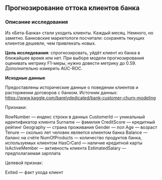 ## Прогнозирование оттока клиентов банка

### Описание исследования

Из «Бета-Банка» стали уходить клиенты. Каждый месяц. Немного, но заметно. Банковские маркетологи посчитали: сохранять текущих клиентов дешевле, чем привлекать новых.

**Цель исследования**: спрогнозировать, уйдёт клиент из банка в ближайшее время или нет. При выборе модели прогнозирования оценивать метрику F1-меры, нужно довести метрику до 0.59. Дополнительно измерить AUC-ROC.

**Исходные данные**

Предоставлены исторические данные о поведении клиентов и расторжении договоров с банком. Источник данных: https://www.kaggle.com/barelydedicated/bank-customer-churn-modeling

Признаки:

RowNumber — индекс строки в данных
CustomerId — уникальный идентификатор клиента
Surname — фамилия
CreditScore — кредитный рейтинг
Geography — страна проживания
Gender — пол
Age — возраст
Tenure — сколько лет человек является клиентом банка
Balance — баланс на счёте
NumOfProducts — количество продуктов банка, используемых клиентом
HasCrCard — наличие кредитной карты
IsActiveMember — активность клиента
EstimatedSalary — предполагаемая зарплата

Целевой признак:

Exited — факт ухода клиент
